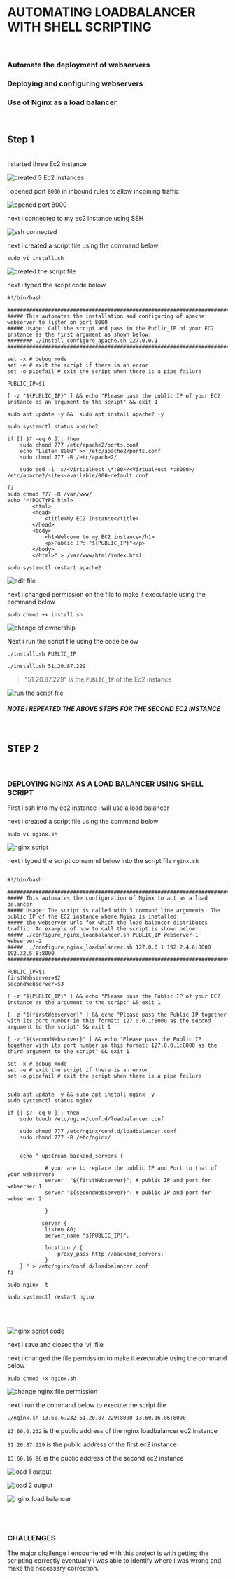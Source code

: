 # AUTOMATING LOADBALANCER WITH SHELL SCRIPTING<br />
<br />

### Automate the deployment of webservers 

### Deploying and configuring webservers

### Use of Nginx as a load balancer
<br />

## Step 1
<br />
I started three Ec2 instance

<br />

![created 3 Ec2 instances](<img/1 aws instance.png>)

i opened port `8000` in inbound rules to allow incoming traffic 

![opened port 8000](<img/2 set port 8000.png>)

next i connected to my ec2 instance using SSH

![ssh connected](<img/3 connected to my ec2 instance.png>)

next i created a script file using the command below 

```
sudo vi install.sh
```

![created the script file](<img/4 create a script file.png>)


next i typed the script code below
<br />

```
#!/bin/bash

####################################################################################################################
##### This automates the installation and configuring of apache webserver to listen on port 8000
##### Usage: Call the script and pass in the Public_IP of your EC2 instance as the first argument as shown below:
######## ./install_configure_apache.sh 127.0.0.1
####################################################################################################################

set -x # debug mode
set -e # exit the script if there is an error
set -o pipefail # exit the script when there is a pipe failure

PUBLIC_IP=$1

[ -z "${PUBLIC_IP}" ] && echo "Please pass the public IP of your EC2 instance as an argument to the script" && exit 1

sudo apt update -y &&  sudo apt install apache2 -y

sudo systemctl status apache2

if [[ $? -eq 0 ]]; then
    sudo chmod 777 /etc/apache2/ports.conf
    echo "Listen 8000" >> /etc/apache2/ports.conf
    sudo chmod 777 -R /etc/apache2/

    sudo sed -i 's/<VirtualHost \*:80>/<VirtualHost *:8000>/' /etc/apache2/sites-available/000-default.conf

fi
sudo chmod 777 -R /var/www/
echo "<!DOCTYPE html>
        <html>
        <head>
            <title>My EC2 Instance</title>
        </head>
        <body>
            <h1>Welcome to my EC2 instance</h1>
            <p>Public IP: "${PUBLIC_IP}"</p>
        </body>
        </html>" > /var/www/html/index.html

sudo systemctl restart apache2
```

![edit file](<img/5 edit script of first ec2 instance.png>)

next i changed permission on the file to make it executable using the command below

```
sudo chmod +x install.sh
```

![change of ownership](<img/7 change ownership of script file.png>)

Next i run the script file using the code below

```
./install.sh PUBLIC_IP
```


`./install.sh 51.20.87.229`

> "51.20.87.229" is the `PUBLIC_IP` of the Ec2 instance

![run the script file](<img/8 run script file.png>)

##### NOTE I REPEATED THE ABOVE STEPS FOR THE SECOND EC2 INSTANCE
 <br />

## STEP 2
 <br />

### DEPLOYING NGINX AS A LOAD BALANCER USING SHELL SCRIPT

First i ssh into my ec2 instance i will use a load balancer

next i created a script file using the command below

```
sudo vi nginx.sh
```

![nginx script](<img/9 create and open nginx script.png>)

next i typed the script comamnd below into the script file `nginx.sh`

```

#!/bin/bash

######################################################################################################################
##### This automates the configuration of Nginx to act as a load balancer
##### Usage: The script is called with 3 command line arguments. The public IP of the EC2 instance where Nginx is installed
##### the webserver urls for which the load balancer distributes traffic. An example of how to call the script is shown below:
##### ./configure_nginx_loadbalancer.sh PUBLIC_IP Webserver-1 Webserver-2
#####  ./configure_nginx_loadbalancer.sh 127.0.0.1 192.2.4.6:8000  192.32.5.8:8000
############################################################################################################# 

PUBLIC_IP=$1
firstWebserver=$2
secondWebserver=$3

[ -z "${PUBLIC_IP}" ] && echo "Please pass the Public IP of your EC2 instance as the argument to the script" && exit 1

[ -z "${firstWebserver}" ] && echo "Please pass the Public IP together with its port number in this format: 127.0.0.1:8000 as the second argument to the script" && exit 1

[ -z "${secondWebserver}" ] && echo "Please pass the Public IP together with its port number in this format: 127.0.0.1:8000 as the third argument to the script" && exit 1

set -x # debug mode
set -e # exit the script if there is an error
set -o pipefail # exit the script when there is a pipe failure


sudo apt update -y && sudo apt install nginx -y
sudo systemctl status nginx

if [[ $? -eq 0 ]]; then
    sudo touch /etc/nginx/conf.d/loadbalancer.conf

    sudo chmod 777 /etc/nginx/conf.d/loadbalancer.conf
    sudo chmod 777 -R /etc/nginx/

    
    echo " upstream backend_servers {

            # your are to replace the public IP and Port to that of your webservers
            server  "${firstWebserver}"; # public IP and port for webserser 1
            server "${secondWebserver}"; # public IP and port for webserver 2

            }

           server {
            listen 80;
            server_name "${PUBLIC_IP}";

            location / {
                proxy_pass http://backend_servers;   
            }
    } " > /etc/nginx/conf.d/loadbalancer.conf
fi

sudo nginx -t

sudo systemctl restart nginx
```
 <br />
  <br />

![nginx script code](<img/10 configure and edit nginx script.png>)

 next i save and closed the 'vi' file

next i changed the file permission to make it executable using the command below
```
sudo chmod +x nginx.sh
 ```

![change nginx file permission](<img/11 change file permission on the nginx script file.png>)

next i run the command below to execute the script file

```
./nginx.sh 13.60.6.232 51.20.87.229:8000 13.60.16.86:8000
```

`13.60.6.232` is the public address of the nginx loadbalancer ec2 instance

`51.20.87.229` is the public address of the first ec2 instance

`13.60.16.86` is the public address of the second ec2 instance

![load 1 output](<img/12 load 1 output.png>)

![load 2 output](<img/13 load 2 output.png>)

![nginx load balancer](<img/14 loadbalancing output.png>)


 <br />
  <br />

### CHALLENGES

The major challenge i encountered with this project is with getting the scripting correctly eventually i was able to identify where i was wrong and make the necessary correction.